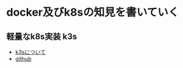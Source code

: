 # docker及びk8sの知見を書いていく

## 軽量なk8s実装 k3s
   - [k3sについて](https://qiita.com/inductor/items/1463cefb72296369b49f)
   - [github](https://github.com/rancher/k3s)
